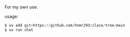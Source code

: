 For my own use.

usage:
```python
$ uv add git+https://github.com/hnmr293/claco/tree/main
$ uv run chat
```
